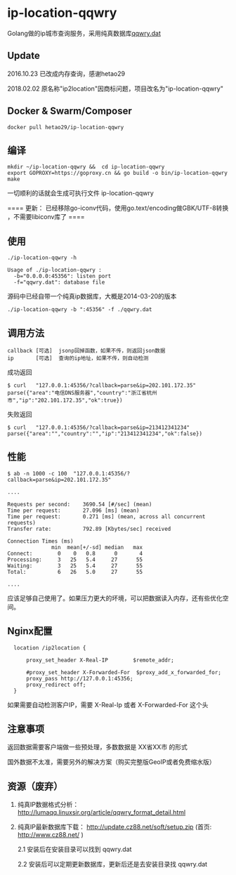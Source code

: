ip-location-qqwry
=================

Golang做的ip城市查询服务，采用纯真数据库[qqwry.dat](https://github.com/wisdomfusion/qqwry.dat)


Update
---
2016.10.23 已改成内存查询，感谢hetao29

2018.02.02 原名称"ip2location"因商标问题，项目改名为"ip-location-qqwry"


Docker & Swarm/Composer
----

~~~~
docker pull hetao29/ip-location-qqwry
~~~~

编译
----

~~~~
mkdir ~/ip-location-qqwry &&  cd ip-location-qqwry
export GOPROXY=https://goproxy.cn && go build -o bin/ip-location-qqwry
make
~~~~

一切顺利的话就会生成可执行文件 ip-location-qqwry 

==== 更新： 已经移除go-iconv代码，使用go.text/encoding做GBK/UTF-8转换 ，不需要libiconv库了 ====


使用
----

~~~~
./ip-location-qqwry -h

Usage of ./ip-location-qqwry :
  -b="0.0.0.0:45356": listen port
  -f="qqwry.dat": database file
~~~~


源码中已经自带一个纯真ip数据库，大概是2014-03-20的版本

~~~~
./ip-location-qqwry -b ":45356" -f ./qqwry.dat
~~~~


调用方法
--------

~~~~
callback [可选]  jsonp回掉函数，如果不传，则返回json数据
ip       [可选]  查询的ip地址，如果不传，则自动检测
~~~~


成功返回

~~~~
$ curl   "127.0.0.1:45356/?callback=parse&ip=202.101.172.35"
parse({"area":"电信DNS服务器","country":"浙江省杭州市","ip":"202.101.172.35","ok":true})
~~~~

失败返回

~~~~
$ curl   "127.0.0.1:45356/?callback=parse&ip=213412341234"
parse({"area":"","country":"","ip":"213412341234","ok":false})
~~~~





性能
----

~~~~
$ ab -n 1000 -c 100  "127.0.0.1:45356/?callback=parse&ip=202.101.172.35"

....

Requests per second:    3690.54 [#/sec] (mean)
Time per request:       27.096 [ms] (mean)
Time per request:       0.271 [ms] (mean, across all concurrent requests)
Transfer rate:          792.89 [Kbytes/sec] received

Connection Times (ms)
              min  mean[+/-sd] median   max
Connect:        0    0   0.8      0       4
Processing:     3   25   5.4     27      55
Waiting:        3   25   5.4     27      55
Total:          6   26   5.0     27      55

....

~~~~

应该足够自己使用了。如果压力更大的坏境，可以把数据读入内存，还有些优化空间。


Nginx配置
---------

~~~~~
  location /ip2location {

      proxy_set_header X-Real-IP        $remote_addr;
      
      #proxy_set_header X-Forwarded-For  $proxy_add_x_forwarded_for;
      proxy_pass http://127.0.0.1:45356;
      proxy_redirect off;
  }
~~~~~

如果需要自动检测客户IP，需要 X-Real-Ip 或者 X-Forwarded-For 这个头


注意事项
--------

返回数据需要客户端做一些预处理，多数数据是 XX省XX市 的形式

国外数据不太准，需要另外的解决方案（购买完整版GeoIP或者免费缩水版）


资源（废弃）
----

1. 纯真IP数据格式分析： http://lumaqq.linuxsir.org/article/qqwry_format_detail.html

2. 纯真IP最新数据库下载： http://update.cz88.net/soft/setup.zip (首页: http://www.cz88.net/ ) 
  
   2.1 安装后在安装目录可以找到 qqwry.dat
  
   2.2 安装后可以定期更新数据库，更新后还是去安装目录找 qqwry.dat

